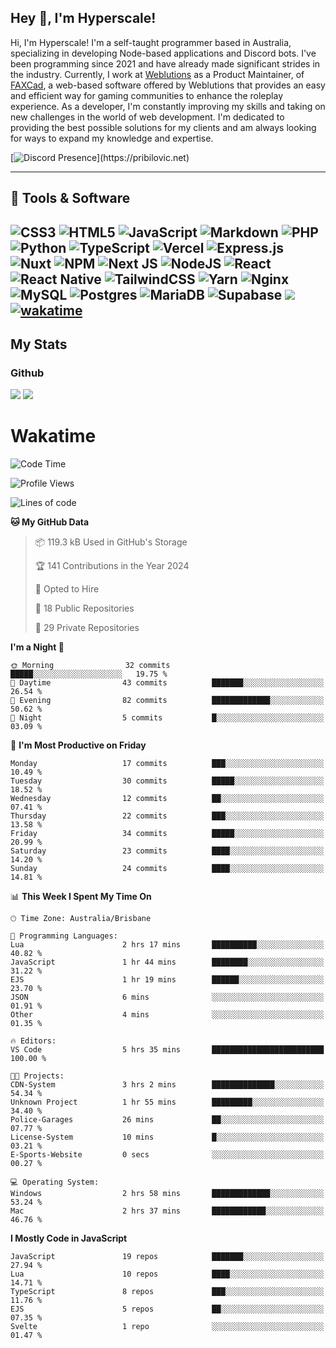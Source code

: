 ## Hey 👋, I'm Hyperscale!

Hi, I'm Hyperscale! I'm a self-taught programmer based in Australia, specializing in developing Node-based applications and Discord bots. I've been programming since 2021 and have already made significant strides in the industry. Currently, I work at [Weblutions](https://weblutions.com) as a Product Maintainer, of [FAXCad](https://weblutions.com/store/faxcad), a web-based software offered by Weblutions that provides an easy and efficient way for gaming communities to enhance the roleplay experience. As a developer, I'm constantly improving my skills and taking on new challenges in the world of web development. I'm dedicated to providing the best possible solutions for my clients and am always looking for ways to expand my knowledge and expertise.

[![Discord Presence](https://lanyard.cnrad.dev/api/906061699562475581?=idleMessage=:Just%Chillin%With%My%Kangaroo!)](https://pribilovic.net)

<p align="center">
<a href="https://github.com/Hyperscale1">
</a>
</p>

---
## 🔧 Tools & Software

![CSS3](https://img.shields.io/badge/css3-%231572B6.svg?style=for-the-badge&logo=css3&logoColor=white) ![HTML5](https://img.shields.io/badge/html5-%23E34F26.svg?style=for-the-badge&logo=html5&logoColor=white) ![JavaScript](https://img.shields.io/badge/javascript-%23323330.svg?style=for-the-badge&logo=javascript&logoColor=%23F7DF1E)  ![Markdown](https://img.shields.io/badge/markdown-%23000000.svg?style=for-the-badge&logo=markdown&logoColor=white) ![PHP](https://img.shields.io/badge/php-%23777BB4.svg?style=for-the-badge&logo=php&logoColor=white) ![Python](https://img.shields.io/badge/python-3670A0?style=for-the-badge&logo=python&logoColor=ffdd54) ![TypeScript](https://img.shields.io/badge/typescript-%23007ACC.svg?style=for-the-badge&logo=typescript&logoColor=white) ![Vercel](https://img.shields.io/badge/vercel-%23000000.svg?style=for-the-badge&logo=vercel&logoColor=white) ![Express.js](https://img.shields.io/badge/express.js-%23404d59.svg?style=for-the-badge&logo=express&logoColor=%2361DAFB) ![Nuxt](https://img.shields.io/badge/Nuxt-%23404d59.svg?style=for-the-badge&logo=nuxtdotjs&logoColor=%02dc82)  ![NPM](https://img.shields.io/badge/NPM-%23000000.svg?style=for-the-badge&logo=npm&logoColor=white) ![Next JS](https://img.shields.io/badge/Next-black?style=for-the-badge&logo=next.js&logoColor=white) ![NodeJS](https://img.shields.io/badge/node.js-6DA55F?style=for-the-badge&logo=node.js&logoColor=white) ![React](https://img.shields.io/badge/react-%2320232a.svg?style=for-the-badge&logo=react&logoColor=%2361DAFB) ![React Native](https://img.shields.io/badge/react_native-%2320232a.svg?style=for-the-badge&logo=react&logoColor=%2361DAFB) ![TailwindCSS](https://img.shields.io/badge/tailwindcss-%2338B2AC.svg?style=for-the-badge&logo=tailwind-css&logoColor=white) ![Yarn](https://img.shields.io/badge/yarn-%232C8EBB.svg?style=for-the-badge&logo=yarn&logoColor=white) ![Nginx](https://img.shields.io/badge/nginx-%23009639.svg?style=for-the-badge&logo=nginx&logoColor=white) ![MySQL](https://img.shields.io/badge/mysql-%2300f.svg?style=for-the-badge&logo=mysql&logoColor=white) ![Postgres](https://img.shields.io/badge/postgres-%23316192.svg?style=for-the-badge&logo=postgresql&logoColor=white) ![MariaDB](https://img.shields.io/badge/mariadb-%23316192.svg?style=for-the-badge&logo=mariadb&logoColor=white) ![Supabase](https://img.shields.io/badge/Supabase-3ECF8E?style=for-the-badge&logo=supabase&logoColor=white) ![](https://img.shields.io/badge/Ubuntu-E95420?style=for-the-badge&logo=ubuntu&logoColor=white) [![wakatime](https://wakatime.com/badge/user/6e098b16-30e8-493e-bf77-598fafbb912d.svg?style=for-the-badge)](https://wakatime.com/@6e098b16-30e8-493e-bf77-598fafbb912d) 
---
## My Stats

### Github
![](https://github-readme-stats.vercel.app/api?username=Hyperscale1&theme=blue-green)
![](https://github-readme-stats.vercel.app/api/top-langs/?username=Hyperscale1&theme=blue-green)

# Wakatime
<!--START_SECTION:waka-->
![Code Time](http://img.shields.io/badge/Code%20Time-776%20hrs%2036%20mins-blue)

![Profile Views](http://img.shields.io/badge/Profile%20Views-6-blue)

![Lines of code](https://img.shields.io/badge/From%20Hello%20World%20I%27ve%20Written-406.5%20thousand%20lines%20of%20code-blue)

**🐱 My GitHub Data** 

> 📦 119.3 kB Used in GitHub's Storage 
 > 
> 🏆 141 Contributions in the Year 2024
 > 
> 💼 Opted to Hire
 > 
> 📜 18 Public Repositories 
 > 
> 🔑 29 Private Repositories 
 > 
**I'm a Night 🦉** 

```text
🌞 Morning                32 commits          █████░░░░░░░░░░░░░░░░░░░░   19.75 % 
🌆 Daytime                43 commits          ███████░░░░░░░░░░░░░░░░░░   26.54 % 
🌃 Evening                82 commits          █████████████░░░░░░░░░░░░   50.62 % 
🌙 Night                  5 commits           █░░░░░░░░░░░░░░░░░░░░░░░░   03.09 % 
```
📅 **I'm Most Productive on Friday** 

```text
Monday                   17 commits          ███░░░░░░░░░░░░░░░░░░░░░░   10.49 % 
Tuesday                  30 commits          █████░░░░░░░░░░░░░░░░░░░░   18.52 % 
Wednesday                12 commits          ██░░░░░░░░░░░░░░░░░░░░░░░   07.41 % 
Thursday                 22 commits          ███░░░░░░░░░░░░░░░░░░░░░░   13.58 % 
Friday                   34 commits          █████░░░░░░░░░░░░░░░░░░░░   20.99 % 
Saturday                 23 commits          ████░░░░░░░░░░░░░░░░░░░░░   14.20 % 
Sunday                   24 commits          ████░░░░░░░░░░░░░░░░░░░░░   14.81 % 
```


📊 **This Week I Spent My Time On** 

```text
🕑︎ Time Zone: Australia/Brisbane

💬 Programming Languages: 
Lua                      2 hrs 17 mins       ██████████░░░░░░░░░░░░░░░   40.82 % 
JavaScript               1 hr 44 mins        ████████░░░░░░░░░░░░░░░░░   31.22 % 
EJS                      1 hr 19 mins        ██████░░░░░░░░░░░░░░░░░░░   23.70 % 
JSON                     6 mins              ░░░░░░░░░░░░░░░░░░░░░░░░░   01.91 % 
Other                    4 mins              ░░░░░░░░░░░░░░░░░░░░░░░░░   01.35 % 

🔥 Editors: 
VS Code                  5 hrs 35 mins       █████████████████████████   100.00 % 

🐱‍💻 Projects: 
CDN-System               3 hrs 2 mins        ██████████████░░░░░░░░░░░   54.34 % 
Unknown Project          1 hr 55 mins        █████████░░░░░░░░░░░░░░░░   34.40 % 
Police-Garages           26 mins             ██░░░░░░░░░░░░░░░░░░░░░░░   07.77 % 
License-System           10 mins             █░░░░░░░░░░░░░░░░░░░░░░░░   03.21 % 
E-Sports-Website         0 secs              ░░░░░░░░░░░░░░░░░░░░░░░░░   00.27 % 

💻 Operating System: 
Windows                  2 hrs 58 mins       █████████████░░░░░░░░░░░░   53.24 % 
Mac                      2 hrs 37 mins       ████████████░░░░░░░░░░░░░   46.76 % 
```

**I Mostly Code in JavaScript** 

```text
JavaScript               19 repos            ███████░░░░░░░░░░░░░░░░░░   27.94 % 
Lua                      10 repos            ████░░░░░░░░░░░░░░░░░░░░░   14.71 % 
TypeScript               8 repos             ███░░░░░░░░░░░░░░░░░░░░░░   11.76 % 
EJS                      5 repos             ██░░░░░░░░░░░░░░░░░░░░░░░   07.35 % 
Svelte                   1 repo              ░░░░░░░░░░░░░░░░░░░░░░░░░   01.47 % 
```




<!--END_SECTION:waka-->
